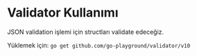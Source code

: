 # Validator Kullanımı

JSON validation işlemi için structları validate edeceğiz.

Yüklemek için: `go get github.com/go-playground/validator/v10`